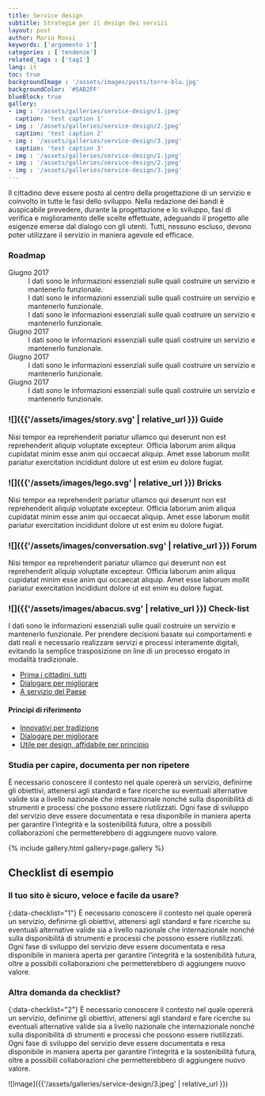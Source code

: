 ```yaml
---
title: Service design
subtitle: Strategie per il design dei servizi
layout: post
author: Mario Rossi
keywords: ['argomento 1']
categories : ['tendenze']
related_tags : ['tag1']
lang: it
toc: true
backgroundImage : '/assets/images/posts/torre-blu.jpg'
backgroundColor: '#5AB2FF'
blueBlock: true
gallery:
- img : '/assets/galleries/service-design/1.jpeg'
  caption: 'test caption 1'
- img : '/assets/galleries/service-design/2.jpeg'
  caption: 'test caption 2'
- img : '/assets/galleries/service-design/3.jpeg'
  caption: 'test caption 3'
- img : '/assets/galleries/service-design/1.jpeg'
- img : '/assets/galleries/service-design/2.jpeg'
- img : '/assets/galleries/service-design/3.jpeg'
---
```


Il cittadino deve essere posto al centro della progettazione di un servizio e coinvolto in tutte le fasi dello sviluppo. Nella redazione dei bandi è auspicabile prevedere, durante la progettazione e lo sviluppo, fasi di verifica e miglioramento delle
scelte effettuate, adeguando il progetto alle esigenze emerse dal dialogo con gli utenti. Tutti, nessuno escluso, devono poter utilizzare il servizio in maniera agevole ed efficace.

### Roadmap

<dl class="Roadmap">
<dt>Giugno 2017</dt>
<dd>I dati sono le informazioni essenziali sulle quali costruire un servizio e mantenerlo funzionale.</dd>
<dd>I dati sono le informazioni essenziali sulle quali costruire un servizio e mantenerlo funzionale.</dd>
<dd>I dati sono le informazioni essenziali sulle quali costruire un servizio e mantenerlo funzionale.</dd>
<dt>Giugno 2017</dt>
<dd>I dati sono le informazioni essenziali sulle quali costruire un servizio e mantenerlo funzionale.</dd>
<dt>Giugno 2017</dt>
<dd>I dati sono le informazioni essenziali sulle quali costruire un servizio e mantenerlo funzionale.</dd>
<dt>Giugno 2017</dt>
<dd>I dati sono le informazioni essenziali sulle quali costruire un servizio e mantenerlo funzionale.</dd>
</dl>

### ![]({{'/assets/images/story.svg' | relative_url }}) Guide

Nisi tempor ea reprehenderit pariatur ullamco qui deserunt non est reprehenderit aliquip voluptate excepteur. Officia laborum anim aliqua cupidatat minim esse anim qui occaecat aliquip. Amet esse laborum mollit pariatur exercitation incididunt dolore ut est enim eu dolore fugiat.

### ![]({{'/assets/images/lego.svg' | relative_url }}) Bricks

Nisi tempor ea reprehenderit pariatur ullamco qui deserunt non est reprehenderit aliquip voluptate excepteur. Officia laborum anim aliqua cupidatat minim esse anim qui occaecat aliquip. Amet esse laborum mollit pariatur exercitation incididunt dolore ut est enim eu dolore fugiat.

### ![]({{'/assets/images/conversation.svg' | relative_url }}) Forum

Nisi tempor ea reprehenderit pariatur ullamco qui deserunt non est reprehenderit aliquip voluptate excepteur. Officia laborum anim aliqua cupidatat minim esse anim qui occaecat aliquip. Amet esse laborum mollit pariatur exercitation incididunt dolore ut est enim eu dolore fugiat.

### ![]({{'/assets/images/abacus.svg' | relative_url }}) Check-list

I dati sono le informazioni essenziali sulle quali costruire un servizio e mantenerlo funzionale. Per prendere decisioni basate sui comportamenti e dati reali è necessario realizzare servizi e processi interamente digitali, evitando la semplice trasposizione
on line di un processo erogato in modalità tradizionale.

- [Prima i cittadini, tutti](#prima-i-cittadini)
- [Dialogare per migliorare](#dialogare-per-migliorare)
- [A servizio del Paese](#a-servizio-paese)

#### Principi di riferimento

- [Innovativi per tradizione](#innovativi-per-tradizione)
- [Dialogare per migliorare](#dialogare-per-migliorare)
- [Utile per design, affidabile per principio](#utile-e-affidabile)

### Studia per capire, documenta per non ripetere

È necessario conoscere il contesto nel quale opererà un servizio, definirne gli obiettivi, attenersi agli standard e fare ricerche su eventuali alternative valide sia a livello nazionale che internazionale nonché sulla disponibilità di strumenti e processi
che possono essere riutilizzati. Ogni fase di sviluppo del servizio deve essere documentata e resa disponibile in maniera aperta per garantire l’integrità e la sostenibilità futura, oltre a possibili collaborazioni che permetterebbero di aggiungere
nuovo valore.

{% include gallery.html gallery=page.gallery %}

## Checklist di esempio
### Il tuo sito è sicuro, veloce e facile da usare?
{:data-checklist="1"}
È necessario conoscere il contesto nel quale opererà un servizio, definirne gli obiettivi, attenersi agli standard e fare ricerche su eventuali alternative valide sia a livello nazionale che internazionale nonché sulla disponibilità di strumenti e processi
che possono essere riutilizzati. Ogni fase di sviluppo del servizio deve essere documentata e resa disponibile in maniera aperta per garantire l’integrità e la sostenibilità futura, oltre a possibili collaborazioni che permetterebbero di aggiungere
nuovo valore.

### Altra domanda da checklist?
{:data-checklist="2"}
È necessario conoscere il contesto nel quale opererà un servizio, definirne gli obiettivi, attenersi agli standard e fare ricerche su eventuali alternative valide sia a livello nazionale che internazionale nonché sulla disponibilità di strumenti e processi
che possono essere riutilizzati. Ogni fase di sviluppo del servizio deve essere documentata e resa disponibile in maniera aperta per garantire l’integrità e la sostenibilità futura, oltre a possibili collaborazioni che permetterebbero di aggiungere
nuovo valore.

![Image]({{'/assets/galleries/service-design/3.jpeg' | relative_url }})
